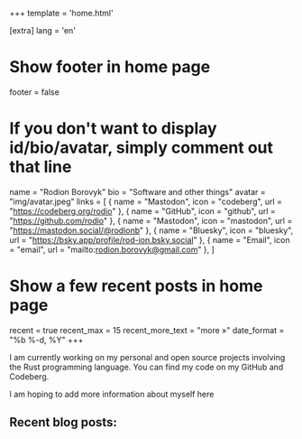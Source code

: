 +++
template = 'home.html'

[extra]
lang = 'en'

# Show footer in home page
footer = false

# If you don't want to display id/bio/avatar, simply comment out that line
name = "Rodion Borovyk"
bio = "Software and other things"
avatar = "img/avatar.jpeg"
links = [
    { name = "Mastodon", icon = "codeberg", url = "https://codeberg.org/rodio" },
    { name = "GitHub", icon = "github", url = "https://github.com/rodio" },
    { name = "Mastodon", icon = "mastodon", url = "https://mastodon.social/@rodionb" },
    { name = "Bluesky", icon = "bluesky", url = "https://bsky.app/profile/rod-ion.bsky.social" },
    { name = "Email", icon = "email", url = "mailto:rodion.borovyk@gmail.com" },
]

# Show a few recent posts in home page
recent = true
recent_max = 15
recent_more_text = "more »"
date_format = "%b %-d, %Y"
+++

I am currently working on my personal and open source projects involving the Rust programming language.
You can find my code on my GitHub and Codeberg.

I am hoping to add more information about myself here

## Recent blog posts:

